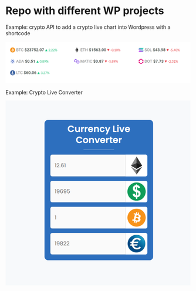 # Repo with different WP projects

Example: crypto API to add a crypto live chart into Wordpress with a shortcode

![Crypto](Cryptos/Cryptos2.png)


Example: Crypto Live Converter

![Crypto](Convert/Convert.PNG)

